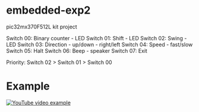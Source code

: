 ﻿# embedded-exp2

pic32mx370F512L kit project

Switch 00: Binary counter - LED
Switch 01: Shift - LED
Switch 02: Swing - LED
Switch 03: Direction - up/down - right/left
Switch 04: Speed - fast/slow
Switch 05: Halt 
Switch 06: Beep - speaker
Switch 07: Exit 

Priority: Switch 02 > Switch 01 > Switch 00  

# Example

[![YouTube video example](https://img.youtube.com/vi/CioAtJIJ23Y/0.jpg)](https://www.youtube.com/watch?v=CioAtJIJ23Y)
